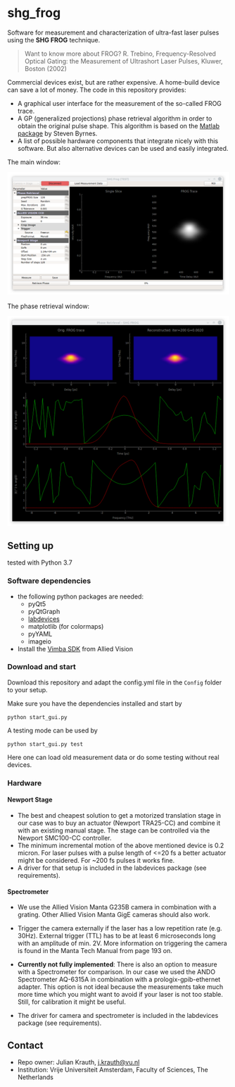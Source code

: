 # shg_frog

Software for measurement and characterization of ultra-fast laser pulses using the __SHG FROG__ technique.

> Want to know more about FROG?
> R. Trebino, Frequency-Resolved Optical Gating: the Measurement of Ultrashort Laser Pulses, Kluwer, Boston (2002)

Commercial devices exist, but are rather expensive. A home-build device can save a lot of money.
The code in this repository provides:

* A graphical user interface for the measurement of the so-called FROG trace.
* A GP (generalized projections) phase retrieval algorithm in order to obtain the original pulse shape.
  This algorithm is based on the [Matlab package](https://nl.mathworks.com/matlabcentral/fileexchange/34986-frequency-resolved-optical-gating-frog) by Steven Byrnes.
* A list of possible hardware components that integrate nicely with this software. But also alternative devices can be used and easily integrated.

The main window:

![frog_gui_main](./Python/View/GUI/frog_gui_main.png)

The phase retrieval window:

<img src="./Python/View/GUI/frog_gui_retrieval.png" width="900">

## Setting up

tested with Python 3.7

### Software dependencies

* the following python packages are needed:
  * pyQt5
  * pyQtGraph
  * [labdevices](https://github.com/jkrauth/labdevices)
  * matplotlib (for colormaps)
  * pyYAML
  * imageio
* Install the [Vimba SDK](https://www.alliedvision.com/en/products/software.html) from Allied Vision

### Download and start

Download this repository and adapt the config.yml file in the `Config` folder to your setup.

Make sure you have the dependencies installed and start by

```console
python start_gui.py
```

A testing mode can be used by

```console
python start_gui.py test
```

Here one can load old measurement data or do some testing without real devices.

### Hardware

#### Newport Stage

* The best and cheapest solution to get a motorized translation stage in our case was to buy an
  actuator (Newport TRA25-CC) and combine it with an existing manual stage. The stage can be controlled via the Newport SMC100-CC controller.
* The minimum incremental motion of the above mentioned device is 0.2 micron. For laser pulses with a pulse length of <=20 fs a better actuator might be considered. For ~200 fs pulses it works fine.
* A driver for that setup is included in the labdevices package (see requirements).

#### Spectrometer

* We use the Allied Vision Manta G235B camera in combination with a grating. Other Allied Vision Manta GigE cameras should also work.

* Trigger the camera externally if the laser has a low repetition rate (e.g. 30Hz).
  External trigger (TTL) has to be at least 6 microseconds long with an amplitude of min. 2V.
  More information on triggering the camera is found in the Manta Tech Manual from page 193 on.

* **Currently not fully implemented**: There is also an option to measure with a Spectrometer for comparison. In our case we used the ANDO Spectrometer AQ-6315A in combination with a prologix-gpib-ethernet adapter. This option is not ideal because the measurements take much more time which you might want to avoid if your laser is not too stable. Still, for calibration it might be useful.

* The driver for camera and spectrometer is included in the labdevices package (see requirements).

## Contact

* Repo owner:  Julian Krauth, j.krauth@vu.nl
* Institution: Vrije Universiteit Amsterdam, Faculty of Sciences, The Netherlands
